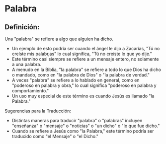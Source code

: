 # Palabra

## Definición: 

Una "palabra" se refiere a algo que alguien ha dicho.

* Un ejemplo de esto podría ser cuando el ángel le dijo a Zacarías, "Tú no creíste mis palabr,as" lo cual significa, "Tú no creíste lo que yo dije."
* Este término casi siempre se refiere a un mensaje entero, no solamente a una palabra.
* A menudo en la Biblia, "la palabra" se refiere a todo lo que Dios ha dicho o mandado, como en "la palabra de Dios" o "la palabra de verdad."
* A veces "palabra" se refiere a lo hablado en general, como en "poderoso en palabra y obra," lo cual significa "poderoso en palabra y comportamiento."
* Un uso muy especial de este término es cuando Jesús es llamado "la Palabra."

Sugerencias para la Traducción:

* Distintas maneras para traducir "palabra" o "palabras" incluyen "enseñanza" o "mensaje" o "noticias" o "un dicho" o "lo que fue dicho."
* Cuando se refiere a Jesús como "la Palabra," este término podría ser traducido como "el Mensaje" o "el Dicho."

